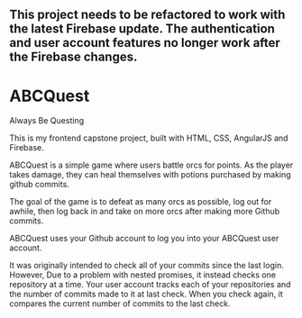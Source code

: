 ## This project needs to be refactored to work with the latest Firebase update. The authentication and user account features no longer work after the Firebase changes.

# ABCQuest
Always Be Questing

This is my frontend capstone project, built with HTML, CSS, AngularJS and Firebase.  

ABCQuest is a simple game where users battle orcs for points. As the player takes damage, they can heal themselves with potions purchased by making github commits.  

The goal of the game is to defeat as many orcs as possible, log out for awhile, then log back in and take on more orcs after making more Github commits.  

ABCQuest uses your Github account to log you into your ABCQuest user account. 

It was originally intended to check all of your commits since the last login. However, Due to a problem with nested promises, it instead checks one repository at a time. Your user account tracks each of your repositories and the number of commits made to it at last check. When you check again, it compares the current number of commits to the last check.

